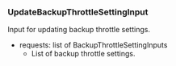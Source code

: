 ### UpdateBackupThrottleSettingInput
Input for updating backup throttle settings.

- requests: list of BackupThrottleSettingInputs
  - List of backup throttle settings.
